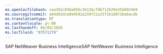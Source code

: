 ```yaml
---
ms.openlocfilehash: cea392c036a856c3612bcf8b712629e35b6924b9
ms.sourcegitcommit: ad4d92dce894592a259721a1571b1d8736abacdb
ms.translationtype: MT
ms.contentlocale: pt-BR
ms.lasthandoff: 08/04/2020
ms.locfileid: "87571279"
---
```

<span data-ttu-id="e7941-101">SAP NetWeaver Business Intelligence</span><span class="sxs-lookup"><span data-stu-id="e7941-101">SAP NetWeaver Business Intelligence</span></span>
